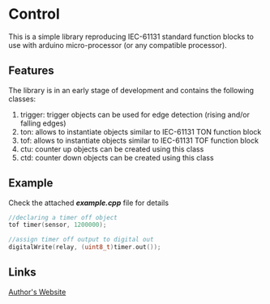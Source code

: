 # Control #
This is a simple library reproducing IEC-61131 standard function blocks to use with arduino micro-processor (or any compatible processor).

## Features ##
The library is in an early stage of development and contains the following classes:

 1. trigger: trigger objects can be used for edge detection (rising and/or falling edges)
 2. ton: allows to instantiate objects similar to IEC-61131 TON function block
 3. tof: allows to instantiate objects similar to IEC-61131 TOF function block
 4. ctu: counter up objects can be created using this class
 5. ctd: counter down objects can be created using this class

## Example ##
Check the attached ***example.cpp*** file for details
``` C++
//declaring a timer off object
tof timer(sensor, 1200000);

//assign timer off output to digital out
digitalWrite(relay, (uint8_t)timer.out());
```

## Links ##
[Author's Website][1]


  [1]: http://www.akconcept.epizy.com
